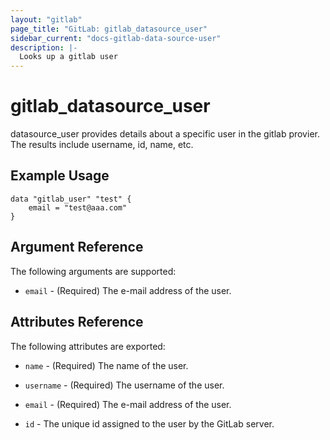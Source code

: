 ```yaml
---
layout: "gitlab"
page_title: "GitLab: gitlab_datasource_user"
sidebar_current: "docs-gitlab-data-source-user"
description: |-
  Looks up a gitlab user
---
```


# gitlab\_datasource_user

datasource_user provides details about a specific user in the gitlab provier. The results include username, id, name, etc.

## Example Usage

```hcl
data "gitlab_user" "test" {
	email = "test@aaa.com"
}
```

## Argument Reference

The following arguments are supported:

* `email` - (Required) The e-mail address of the user.

## Attributes Reference

The following attributes are exported:

* `name` - (Required) The name of the user.

* `username` - (Required) The username of the user.

* `email` - (Required) The e-mail address of the user.

* `id` - The unique id assigned to the user by the GitLab server.


